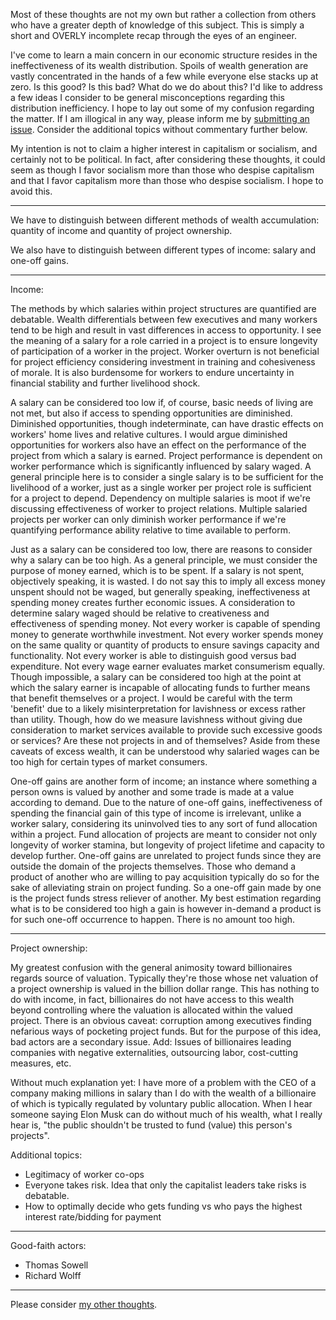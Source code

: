 <link type=“text/css” href="../css/dark_theme.css" rel="stylesheet" />

Most of these thoughts are not my own but rather a collection from others who have a greater depth of knowledge of this subject. This is simply a short and OVERLY incomplete recap through the eyes of an engineer.

I've come to learn a main concern in our economic structure resides in the ineffectiveness of its wealth distribution. Spoils of wealth generation are vastly concentrated in the hands of a few while everyone else stacks up at zero. Is this good? Is this bad? What do we do about this? I'd like to address a few ideas I consider to be general misconceptions regarding this distribution inefficiency. I hope to lay out some of my confusion regarding the matter. If I am illogical in any way, please inform me by [submitting an issue](https://github.com/ddaaggeett/ddaaggeett/issues/new/choose). Consider the additional topics without commentary further below.

My intention is not to claim a higher interest in capitalism or socialism, and certainly not to be political. In fact, after considering these thoughts, it could seem as though I favor socialism more than those who despise capitalism and that I favor capitalism more than those who despise socialism. I hope to avoid this.
___

We have to distinguish between different methods of wealth accumulation: quantity of income and quantity of project ownership.

We also have to distinguish between different types of income: salary and one-off gains.
___

Income:

The methods by which salaries within project structures are quantified are debatable. Wealth differentials between few executives and many workers tend to be high and result in vast differences in access to opportunity. I see the meaning of a salary for a role carried in a project is to ensure longevity of participation of a worker in the project. Worker overturn is not beneficial for project efficiency considering investment in training and cohesiveness of morale. It is also burdensome for workers to endure uncertainty in financial stability and further livelihood shock.

A salary can be considered too low if, of course, basic needs of living are not met, but also if access to spending opportunities are diminished. Diminished opportunities, though indeterminate, can have drastic effects on workers' home lives and relative cultures. I would argue diminished opportunities for workers also have an effect on the performance of the project from which a salary is earned. Project performance is dependent on worker performance which is significantly influenced by salary waged. A general principle here is to consider a single salary is to be sufficient for the livelihood of a worker, just as a single worker per project role is sufficient for a project to depend. Dependency on multiple salaries is moot if we're discussing effectiveness of worker to project relations. Multiple salaried projects per worker can only diminish worker performance if we're quantifying performance ability relative to time available to perform.

Just as a salary can be considered too low, there are reasons to consider why a salary can be too high. As a general principle, we must consider the purpose of money earned, which is to be spent. If a salary is not spent, objectively speaking, it is wasted. I do not say this to imply all excess money unspent should not be waged, but generally speaking, ineffectiveness at spending money creates further economic issues. A consideration to determine salary waged should be relative to creativeness and effectiveness of spending money. Not every worker is capable of spending money to generate worthwhile investment. Not every worker spends money on the same quality or quantity of products to ensure savings capacity and functionality. Not every worker is able to distinguish good versus bad expenditure. Not every wage earner evaluates market consumerism equally. Though impossible, a salary can be considered too high at the point at which the salary earner is incapable of allocating funds to further means that benefit themselves or a project. I would be careful with the term 'benefit' due to a likely misinterpretation for lavishness or excess rather than utility. Though, how do we measure lavishness without giving due consideration to market services available to provide such excessive goods or services? Are these not projects in and of themselves? Aside from these caveats of excess wealth, it can be understood why salaried wages can be too high for certain types of market consumers.

One-off gains are another form of income; an instance where something a person owns is valued by another and some trade is made at a value according to demand. Due to the nature of one-off gains, ineffectiveness of spending the financial gain of this type of income is irrelevant, unlike a worker salary, considering its uninvolved ties to any sort of fund allocation within a project. Fund allocation of projects are meant to consider not only longevity of worker stamina, but longevity of project lifetime and capacity to develop further. One-off gains are unrelated to project funds since they are outside the domain of the projects themselves. Those who demand a product of another who are willing to pay acquisition typically do so for the sake of alleviating strain on project funding. So a one-off gain made by one is the project funds stress reliever of another. My best estimation regarding what is to be considered too high a gain is however in-demand a product is for such one-off occurrence to happen. There is no amount too high.
___

Project ownership:

My greatest confusion with the general animosity toward billionaires regards source of valuation. Typically they're those whose net valuation of a project ownership is valued in the billion dollar range. This has nothing to do with income, in fact, billionaires do not have access to this wealth beyond controlling where the valuation is allocated within the valued project. There is an obvious caveat: corruption among executives finding nefarious ways of pocketing project funds. But for the purpose of this idea, bad actors are a secondary issue. Add: Issues of billionaires leading companies with negative externalities, outsourcing labor, cost-cutting measures, etc.

Without much explanation yet:
I have more of a problem with the CEO of a company making millions in salary than I do with the wealth of a billionaire of which is typically regulated by voluntary public allocation. When I hear someone saying Elon Musk can do without much of his wealth, what I really hear is, "the public shouldn't be trusted to fund (value) this person's projects".

Additional topics:
- Legitimacy of worker co-ops
- Everyone takes risk. Idea that only the capitalist leaders take risks is debatable.
- How to optimally decide who gets funding vs who pays the highest interest rate/bidding for payment
___

Good-faith actors:

- Thomas Sowell
- Richard Wolff
___

Please consider [my other thoughts](./README.md).
